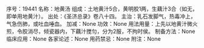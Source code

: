 序号：19441
名称：地黄汤
组成：土地黄汁5合，黄明胶1两，生藕汁3合（如无，即单用地黄汁）。
出处：《圣济总录》卷八十四。
主治：乳石发脚气，热毒冲上，气急伤肺，或吐血唾血。
加减：None
功效：None
用法用量：上先以地黄汁微火煎，令胶消尽，倾瓷器内，下藕汁搅匀，分为2服，不拘时侯。
制备方法：None
临床应用：None
各家论述：None
用药禁忌：None
附注：None
